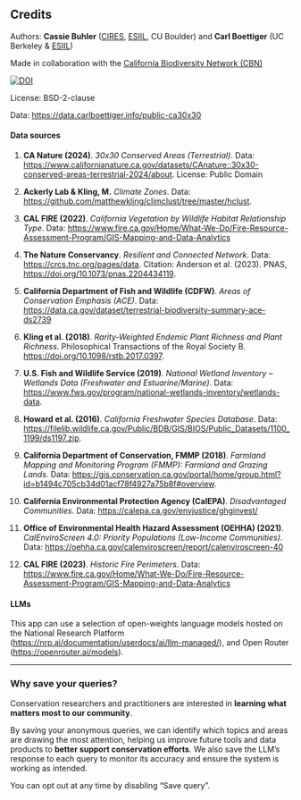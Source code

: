 ## Credits
Authors: **Cassie Buhler** ([CIRES](https://cires.colorado.edu/), [ESIIL](https://esiil.org/), CU Boulder) and **Carl Boettiger** (UC Berkeley \& [ESIIL](https://esiil.org/))

Made in collaboration with the [California Biodiversity Network (CBN)](https://cabiodiversitynetwork.org/)

[![DOI](https://zenodo.org/badge/950257719.svg)](https://doi.org/10.5281/zenodo.16988638)

License: BSD-2-clause

Data: https://data.carlboettiger.info/public-ca30x30

#### Data sources
1. **CA Nature (2024)**. *30x30 Conserved Areas (Terrestrial)*. Data: https://www.californianature.ca.gov/datasets/CAnature::30x30-conserved-areas-terrestrial-2024/about. License: Public Domain

2. **Ackerly Lab & Kling, M.** *Climate Zones*. Data: https://github.com/matthewkling/climclust/tree/master/hclust.

3. **CAL FIRE (2022)**. *California Vegetation by Wildlife Habitat Relationship Type*. Data: https://www.fire.ca.gov/Home/What-We-Do/Fire-Resource-Assessment-Program/GIS-Mapping-and-Data-Analytics

4. **The Nature Conservancy**. *Resilient and Connected Network*. Data: https://crcs.tnc.org/pages/data. Citation: Anderson et al. (2023). PNAS, https://doi.org/10.1073/pnas.2204434119.

5. **California Department of Fish and Wildlife (CDFW)**. *Areas of Conservation Emphasis (ACE)*. Data: https://data.ca.gov/dataset/terrestrial-biodiversity-summary-ace-ds2739

6. **Kling et al. (2018)**. *Rarity-Weighted Endemic Plant Richness and Plant Richness*. Philosophical Transactions of the Royal Society B. https://doi.org/10.1098/rstb.2017.0397.

7. **U.S. Fish and Wildlife Service (2019)**. *National Wetland Inventory – Wetlands Data (Freshwater and Estuarine/Marine)*. Data: https://www.fws.gov/program/national-wetlands-inventory/wetlands-data.

8. **Howard et al. (2016)**. *California Freshwater Species Database*. Data: https://filelib.wildlife.ca.gov/Public/BDB/GIS/BIOS/Public_Datasets/1100_1199/ds1197.zip.

9. **California Department of Conservation, FMMP (2018)**. *Farmland Mapping and Monitoring Program (FMMP): Farmland and Grazing Lands.* Data: https://gis.conservation.ca.gov/portal/home/group.html?id=b1494c705cb34d01acf78f4927a75b8f#overview.

10. **California Environmental Protection Agency (CalEPA)**. *Disadvantaged Communities*. Data: https://calepa.ca.gov/envjustice/ghginvest/

11. **Office of Environmental Health Hazard Assessment (OEHHA) (2021)**. *CalEnviroScreen 4.0: Priority Populations (Low-Income Communities)*. Data: https://oehha.ca.gov/calenviroscreen/report/calenviroscreen-40

12. **CAL FIRE (2023)**. *Historic Fire Perimeters*. Data: https://www.fire.ca.gov/Home/What-We-Do/Fire-Resource-Assessment-Program/GIS-Mapping-and-Data-Analytics

#### LLMs
This app can use a selection of open-weights language models hosted on the National Research Platform (https://nrp.ai/documentation/userdocs/ai/llm-managed/), and Open Router (https://openrouter.ai/models).

---

### Why save your queries?
Conservation researchers and practitioners are interested in **learning what matters most to our community**. 

By saving your anonymous queries, we can identify which topics and areas are drawing the most attention, helping us improve future tools and data products to **better support conservation efforts**. We also save the LLM’s response to each query to monitor its accuracy and ensure the system is working as intended. 

You can opt out at any time by disabling “Save query”.

